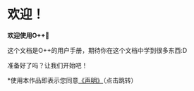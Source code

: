 # 欢迎！

**欢迎使用O++🎊**

这个文档是O++的用户手册，期待你在这个文档中学到很多东西:D

准备好了吗？让我们开始吧！

\*使用本作品即表示您同意[《声明》](https://azkbbys.gitbook.io/o++/sheng-ming)（点击跳转）
